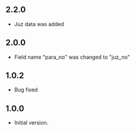 ## 2.2.0 

- Juz data was added

## 2.0.0

- Field name "para_no" was changed to "juz_no"

## 1.0.2

- Bug fixed

## 1.0.0

- Initial version.
